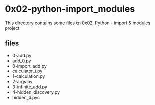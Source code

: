 # 0x02-python-import_modules

This directory contains some files on 0x02. Python - import & modules project

## files

* 0-add.py
* add_0.py
* 0-import_add.py
* calculator_1.py
* 1-calculation.py
* 2-args.py
* 3-infinite_add.py
* 4-hidden_discovery.py
* hidden_4.pyc
